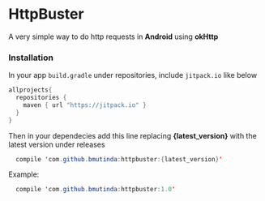 # HttpBuster

A very simple way to do http requests in **Android** using **okHttp**



### Installation 

In your app `build.gradle` under repositories, include `jitpack.io` like below
```java
allprojects{
  repositories {
    maven { url "https://jitpack.io" }
  }
}
```
Then in your dependecies add this line replacing **{latest_version}** with the latest version under releases 
```java
  compile 'com.github.bmutinda:httpbuster:{latest_version}'
```
Example:
```java
  compile 'com.github.bmutinda:httpbuster:1.0'
```

